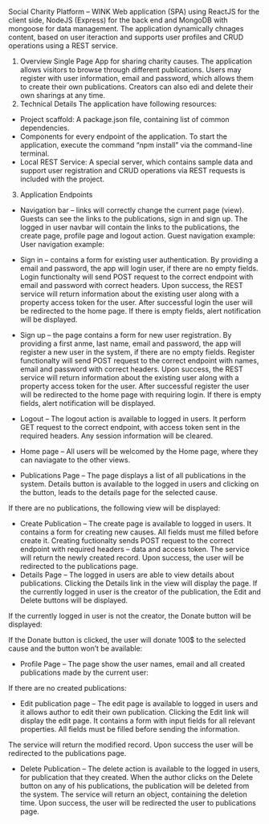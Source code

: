 Social Charity Platform – WINK
Web application (SPA) using ReactJS for the client side, NodeJS (Express) for the back end and MongoDB with mongoose for data management. The application dynamically chnages content, based on user iteraction and supports user profiles and CRUD operations using a REST service.
1. Overview
Single Page App for sharing charity causes. The application allows visitors to browse through different publications. Users may register with user information, email and password, which allows them to create their own publications. Creators can also edi and delete their own sharings at any time.
2. Technical Details
The application have following resources:
- Project scaffold: A package.json file, containing list of common dependencies. 
- Components for every endpoint of the application.
To start the application, execute the command “npm install” via the command-line terminal.
- Local REST Service: A special server, which contains sample data and support user registration and CRUD operations via REST requests is included with the project.
3. Application Endpoints
- Navigation bar – links will correctly change the current page (view). Guests can see the links to the publications, sign in and sign up. The logged in user navbar will contain the links to the publications, the create page, profile page and logout action.
Guest navigation example:
User navigation example:

- Sign in – contains a form for existing user authentication. By providing a email and password, the app will login user, if there are no empty fields.
Login functionalty will send POST request to the correct endpoint with email and password with correct headers. Upon success, the REST service will return information about the existing user along with a property access token for the user. After successful login the user will be redirected to the home page. If there is empty fields, alert notification will be displayed.
- Sign up – the page contains a form for new user registration. By providing a first anme, last name, email and password, the app will register a new user in the system, if there are no empty fields.
Register functionalty will send POST request to the correct endpoint with names, email and password with correct headers. Upon success, the REST service will return information about the existing user along with a property access token for the user. After successful register the user will be redirected to the home page with requiring login. If there is empty fields, alert notification will be displayed.
- Logout – The logout action is available to logged in users. It perform GET request to the correct endpoint, with access token sent in the required headers. Any session information will be cleared.
- Home page – All users will be welcomed by the Home page, where they can naviagate to the other views.

- Publications Page – The page displays a list of all publications in the system. Details button is available to the logged in users and clicking on the button, leads to the details page for the selected cause.
 
If there are no publications, the following view will be displayed:
- Create Publication – The create page is available to logged in users. It contains a form for creating new causes. All fields must me filled before create it.
Creating fuctionalty sends POST request to the correct endpoint with required headers – data and access token. The service will return the newly created record. Upon success, the user will be redirected to the publications page.
- Details Page – The logged in users are able to view details about publications. Clicking the Details link in the view will display the page. If the currently logged in user is the creator of the publication, the Edit and Delete buttons will be displayed.
 
If the currently logged in user is not the creator, the Donate button will be displayed:

If the Donate button is clicked, the user will donate 100$ to the selected cause and the button won’t be available:
	

- Profile Page – The page show the user names, email and all created publications made by the current user:


If there are no created publications:

- Edit publication page – The edit page is available to logged in users and it allows author to edit their own publication. Clicking the Edit link will display the edit page. It contains a form with input fields for all relevant properties. All fields must be filled before sending the information.

The service will return the modified record. Upon success the user will be redirected to the publications page.
- Delete Publication – The delete action is available to the logged in users, for publication that they created. When the author clicks on the Delete button on any of his publications, the publication will be deleted from the system.
The service will return an object, containing the deletion time. Upon success, the user will be redirected the user to publications page.
